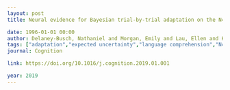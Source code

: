 ```yaml
---
layout: post
title: Neural evidence for Bayesian trial-by-trial adaptation on the N400 during semantic priming

date: 1996-01-01 00:00
author: Delaney-Busch, Nathaniel and Morgan, Emily and Lau, Ellen and Kuperberg, Gina R
tags: ["adaptation","expected uncertainty","language comprehension","N400","precision","prediction","unexpected uncertainty"]
journal: Cognition

link: https://doi.org/10.1016/j.cognition.2019.01.001

year: 2019
---
```



